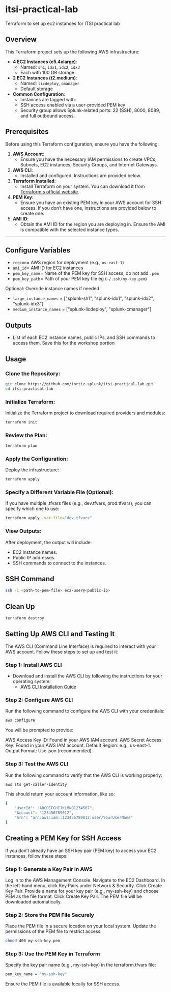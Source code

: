 # itsi-practical-lab
Terraform to set up ec2 instances for ITSI practical lab

## Overview
This Terraform project sets up the following AWS infrastructure:
- **4 EC2 Instances (c5.4xlarge)**:
  - Named: `sh1`, `idx1`, `idx2`, `idx3`
  - Each with 100 GB storage
- **2 EC2 Instances (t2.medium)**:
  - Named: `licdeploy`, `cmanager`
  - Default storage
- **Common Configuration**:
  - Instances are tagged with:
  - SSH access enabled via a user-provided PEM key
  - Security group allows Splunk-related ports: 22 (SSH), 8000, 8089, and full outbound access.


## Prerequisites

Before using this Terraform configuration, ensure you have the following:

1. **AWS Account**:
   - Ensure you have the necessary IAM permissions to create VPCs, Subnets, EC2 instances, Security Groups, and Internet Gateways.
2. **AWS CLI**:
   - Installed and configured. Instructions are provided below.
3. **Terraform Installed**:
   - Install Terraform on your system. You can download it from [Terraform's official website](https://www.terraform.io/downloads.html).
4. **PEM Key**:
   - Ensure you have an existing PEM key in your AWS account for SSH access. If you don’t have one, instructions are provided below to create one.
5. **AMI ID**:
   - Obtain the AMI ID for the region you are deploying in. Ensure the AMI is compatible with the selected instance types.
---

## Configure Variables
- `region`= AWS region for deployment (e.g., `us-east-1`)
- `ami_id`= AMI ID for EC2 instances
- `pem_key_name`= Name of the PEM key for SSH access, do not add `.pem`
- `pem_key_path`= Path of your PEM key file eg (`~/.ssh/my-key.pem`)
  
Optional: Override instance names if needed
- `large_instance_names` = ["splunk-sh1", "splunk-idx1", "splunk-idx2", "splunk-idx3"]
- `medium_instance_names` = ["splunk-licdeploy", "splunk-cmanager"]

## Outputs
- List of each EC2 instance names, public IPs, and SSH commands to access them. Save this for the workshop portion


## Usage
### Clone the Repository:
```bash
git clone https://github.com/iortiz-splunk/itsi-practical-lab.git
cd itsi-practical-lab
```

### Initialize Terraform:
Initialize the Terraform project to download required providers and modules:
```bash
terraform init
```

### Review the Plan:
```bash
terraform plan
```

### Apply the Configuration:
Deploy the infrastructure:
```bash
terraform apply
```
### Specify a Different Variable File (Optional):
If you have multiple .tfvars files (e.g., dev.tfvars, prod.tfvars), you can specify which one to use:
```bash
terraform apply -var-file="dev.tfvars"
```

### View Outputs:
After deployment, the output will include:
- EC2 instance names.
- Public IP addresses.
- SSH commands to connect to the instances.

## SSH Command
```bash
ssh -i <path-to-pem-file> ec2-user@<public-ip>
``` 

## Clean Up
```bash
terraform destroy
``` 

## Setting Up AWS CLI and Testing It

The AWS CLI (Command Line Interface) is required to interact with your AWS account. Follow these steps to set up and test it:

### Step 1: Install AWS CLI
- Download and install the AWS CLI by following the instructions for your operating system:
  - [AWS CLI Installation Guide](https://docs.aws.amazon.com/cli/latest/userguide/install-cliv2.html)

### Step 2: Configure AWS CLI
Run the following command to configure the AWS CLI with your credentials:
```bash
aws configure
```

You will be prompted to provide:

AWS Access Key ID: Found in your AWS IAM account.
AWS Secret Access Key: Found in your AWS IAM account.
Default Region: e.g., us-east-1.
Output Format: Use json (recommended).

### Step 3: Test the AWS CLI

Run the following command to verify that the AWS CLI is working properly:
```bash
aws sts get-caller-identity
```

This should return your account information, like so:
```bash
{
    "UserId": "ABCDEFGHIJKLMNO1234567",
    "Account": "123456789012",
    "Arn": "arn:aws:iam::123456789012:user/YourUserName"
}
```

## Creating a PEM Key for SSH Access

If you don’t already have an SSH key pair (PEM key) to access your EC2 instances, follow these steps:

### Step 1: Generate a Key Pair in AWS
Log in to the AWS Management Console.
Navigate to the EC2 Dashboard.
In the left-hand menu, click Key Pairs under Network & Security.
Click Create Key Pair.
Provide a name for your key pair (e.g., my-ssh-key) and choose PEM as the file format.
Click Create Key Pair. The PEM file will be downloaded automatically.

### Step 2: Store the PEM File Securely
Place the PEM file in a secure location on your local system.
Update the permissions of the PEM file to restrict access:
```bash
chmod 400 my-ssh-key.pem
```
### Step 3: Use the PEM Key in Terraform
Specify the key pair name (e.g., my-ssh-key) in the terraform.tfvars file:
```bash
pem_key_name = "my-ssh-key"
```
Ensure the PEM file is available locally for SSH access.